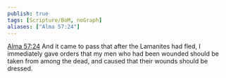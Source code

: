 ```yaml
---
publish: true
tags: [Scripture/BoM, noGraph]
aliases: ["Alma 57:24"]
---
```

[Alma 57:24](https://churchofjesuschrist.org/study/scriptures/bofm/alma/57?lang=eng&id=p24#p24) And it came to pass that after the Lamanites had fled, I immediately gave orders that my men who had been wounded should be taken from among the dead, and caused that their wounds should be dressed.
